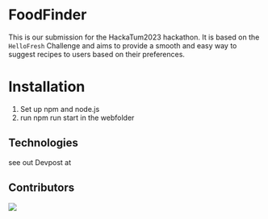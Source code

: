 # FoodFinder

This is our submission for the HackaTum2023 hackathon. It is based on the `HelloFresh` Challenge and aims to provide a smooth and easy way to suggest recipes to users based on their preferences.

# Installation
1. Set up npm and node.js
2. run npm run start in the webfolder

## Technologies

see out Devpost at 

## Contributors

<a href="https://github.com/ManuelLerchner/freshfinder/graphs/contributors">
  <img src="https://contrib.rocks/image?repo=ManuelLerchner/freshfinder" />
</a>
